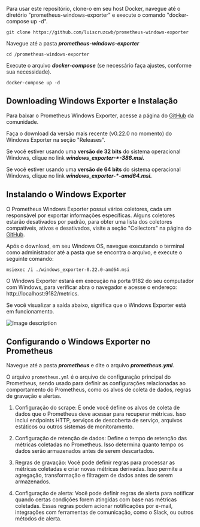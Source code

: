 Para usar este repositório, clone-o em seu host Docker, navegue até o diretório "prometheus-windows-exporter" e execute o comando "docker-compose up -d".

```
git clone https://github.com/luiscruzcwb/prometheus-windows-exporter
```
Navegue até a pasta _**prometheus-windows-exporter**_
```
cd /prometheus-windows-exporter
```
Execute o arquivo **_docker-compose_** (se necessário faça ajustes, conforme sua necessidade).
```
docker-compose up -d
```
## Downloading Windows Exporter e Instalação

Para baixar o Prometheus Windows Exporter, acesse a página do [GitHub](https://github.com/prometheus-community/windows_exporter) da comunidade.

Faça o download da versão mais recente (v0.22.0 no momento) do Windows Exporter na seção "Releases".

Se você estiver usando uma **versão de 32 bits** do sistema operacional Windows, clique no link **_windows_exporter-*-386.msi._**

Se você estiver usando uma **versão de 64 bits** do sistema operacional Windows, clique no link **_windows_exporter-*-amd64.msi._**

## Instalando o Windows Exporter

O Prometheus Windows Exporter possui vários coletores, cada um responsável por exportar informações específicas. Alguns coletores estarão desativados por padrão, para obter uma lista dos coletores compatíveis, ativos e desativados, visite a seção "Collectors" na página do [GitHub](https://github.com/prometheus-community/windows_exporter). 

Após o download, em seu Windows OS, navegue executando o terminal como administrador até a pasta que se encontra o arquivo, e execute o seguinte comando:
```
msiexec /i ./windows_exporter-0.22.0-amd64.msi
```
O Windows Exporter estará em execução na porta 9182 do seu computador com Windows, para verificar abra o navegador e acesse o endereço: http://localhost:9182/metrics. 

Se você visualizar a saída abaixo, significa que o Windows Exporter está em funcionamento.
		
![Image description](https://dev-to-uploads.s3.amazonaws.com/uploads/articles/fe38rp9464cmi1mvm5zw.png)

## Configurando o Windows Exporter no Prometheus

Navegue até a pasta _**prometheus**_ e dite o arquivo _**prometheus.yml**_.

O arquivo `prometheus.yml` é o arquivo de configuração principal do Prometheus, sendo usado para definir as configurações relacionadas ao comportamento do Prometheus, como os alvos de coleta de dados, regras de gravação e alertas. 

1.  Configuração do scrape: É onde você define os alvos de coleta de dados que o Prometheus deve acessar para recuperar métricas. Isso inclui endpoints HTTP, serviços de descoberta de serviço, arquivos estáticos ou outros sistemas de monitoramento.
    
2.  Configuração de retenção de dados: Define o tempo de retenção das métricas coletadas no Prometheus. Isso determina quanto tempo os dados serão armazenados antes de serem descartados.
    
3.  Regras de gravação: Você pode definir regras para processar as métricas coletadas e criar novas métricas derivadas. Isso permite a agregação, transformação e filtragem de dados antes de serem armazenados.
    
4.  Configuração de alerta: Você pode definir regras de alerta para notificar quando certas condições forem atingidas com base nas métricas coletadas. Essas regras podem acionar notificações por e-mail, integrações com ferramentas de comunicação, como o Slack, ou outros métodos de alerta.
<!--stackedit_data:
eyJoaXN0b3J5IjpbLTY1NjA4MDI0NiwxMTM0NDQyMjM3LDEyNz
kxMDI0NjJdfQ==
-->